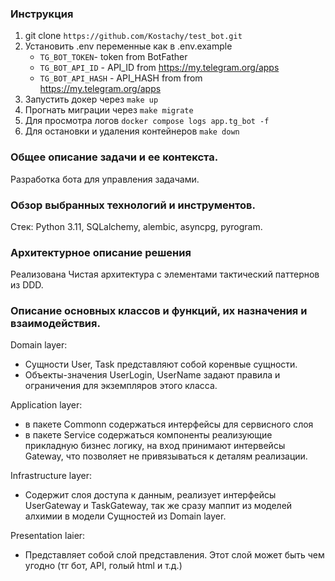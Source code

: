 ### Инструкция

1. git clone `https://github.com/Kostachy/test_bot.git`
2. Установить .env переменные как в .env.example
    - `TG_BOT_TOKEN`- token from BotFather
    - `TG_BOT_API_ID` - API_ID from https://my.telegram.org/apps
    - `TG_BOT_API_HASH` - API_HASH from from https://my.telegram.org/apps
3. Запустить докер через `make up`
4. Прогнать миграции через `make migrate`
5. Для просмотра логов `docker compose logs app.tg_bot -f`
6. Для остановки и удаления контейнеров `make down`


### Общее описание задачи и ее контекста.
Разработка бота для управления задачами.

### Обзор выбранных технологий и инструментов.
Стeк: Python 3.11, SQLalchemy, alembic, asyncpg, pyrogram.

### Архитектурное описание решения
Реализована Чистая архитектура с элементами тактический паттернов из DDD.

### Описание основных классов и функций, их назначения и взаимодействия.
Domain layer:
 - Сущности User, Task представляют собой коренвые сущности.
 - Объекты-значения UserLogin, UserName задают правила и ограничения для экземпляров этого класса.

Application layer:
 - в пакете Commonn содержаться интерфейсы для сервисного слоя
 - в пакете Service содержаться компоненты реализующие прикладную бизнес логику, на вход принимают интервейсы Gateway, что позволяет не привязываться к деталям реализации.

Infrastructure layer:
 - Содержит слоя доступа к данным, реализует интерфейсы UserGateway и TaskGateway, так же сразу маппит из моделей алхимии в модели Сущностей из Domain layer.

Presentation laier:
 - Представляет собой слой представления. Этот слой может быть чем угодно (тг бот, API, голый html и т.д.)
